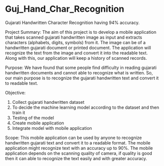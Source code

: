 # Guj_Hand_Char_Recognition
Gujarati Handwritten Character Recognition having 94% accuracy. 

Project Summary:
The aim of this project is to develop a mobile application that takes scanned gujarati
handwritten image as input and extracts characters (alphabets, digits, symbols) from it. The
image can be of a handwritten gujarati document or printed document. The application will
recognize the text from the image and convert it into the readable text. Along with this, our
application will keep a history of scanned records.

Purpose:
We have found that some people find difficulty in reading gujarati handwritten documents
and cannot able to recognize what is written. So, our main purpose is to recognize the gujarati
handwritten text and convert it to readable text.

Objective:
1. Collect gujarati handwritten dataset
2. To decide the machine learning model according to the dataset and then train it
3. Testing of the model
4. Create mobile application
5. Integrate model with mobile application

Scope:
This mobile application can be used by anyone to recognize handwritten gujarati text and
convert it to a readable format. The mobile application might recognize text with an accuracy
up to 90%. The mobile application depends on the scanning quality of camera, if quality is
good then it can able to recognize the text easily and with greater accuracy.
